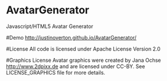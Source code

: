 # AvatarGenerator
Javascript/HTML5 Avatar Generator

#Demo
http://justinoverton.github.io/AvatarGenerator/

#License
All code is licensed under Apache License Version 2.0

#Graphics License
Avatar graphics were created by Jana Ochse http://www.2dpixx.de and are licensed under CC-BY. See LICENSE_GRAPHICS file for more details.